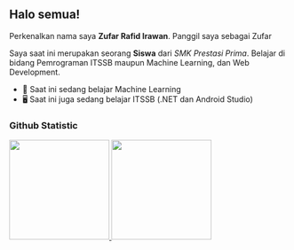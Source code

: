 ## Halo semua! 

Perkenalkan nama saya **Zufar Rafid Irawan**. Panggil saya sebagai Zufar<br>

Saya saat ini merupakan seorang **Siswa** dari *SMK Prestasi Prima*. Belajar di bidang Pemrograman ITSSB maupun Machine Learning, dan Web Development.<br>

- 🌱 Saat ini sedang belajar Machine Learning
- 🖥️ Saat ini juga sedang belajar ITSSB (.NET dan Android Studio)

### Github Statistic
<p align="left">
<a href="https://github.com/zufar-irawan">
  <img height="180em" src="https://github-readme-stats-eight-theta.vercel.app/api?username=zufar-irawan&show_icons=true&theme=algolia&include_all_commits=true&count_private=true"/>
  <img height="180em" src="https://github-readme-stats-eight-theta.vercel.app/api/top-langs/?username=zufar-irawan&layout=compact&layout=compact&theme=algolia"/>
</a>
</p>

